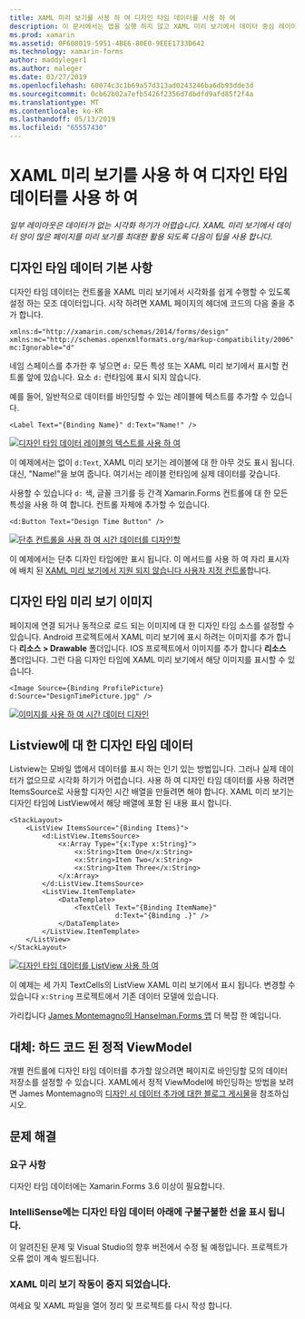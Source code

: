 ```yaml
---
title: XAML 미리 보기를 사용 하 여 디자인 타임 데이터를 사용 하 여
description: 이 문서에서는 앱을 실행 하지 않고 XAML 미리 보기에서 데이터 중심 레이아웃을 표시 하려면 디자인 타임 데이터를 사용 하는 방법을 설명 합니다.
ms.prod: xamarin
ms.assetid: 0F608019-5951-4BE6-80E0-9EEE1733D642
ms.technology: xamarin-forms
author: maddyleger1
ms.author: maleger
ms.date: 03/27/2019
ms.openlocfilehash: 60074c3c1b69a57d313ad0243246ba6db93dde3d
ms.sourcegitcommit: 0cb62b02a7efb5426f2356d7dbdfd9afd85f2f4a
ms.translationtype: MT
ms.contentlocale: ko-KR
ms.lasthandoff: 05/13/2019
ms.locfileid: "65557430"
---
```

# <a name="use-design-time-data-with-the-xaml-previewer"></a>XAML 미리 보기를 사용 하 여 디자인 타임 데이터를 사용 하 여

_일부 레이아웃은 데이터가 없는 시각화 하기가 어렵습니다. XAML 미리 보기에서 데이터 양이 많은 페이지를 미리 보기를 최대한 활용 되도록 다음이 팁을 사용 합니다._

## <a name="design-time-data-basics"></a>디자인 타임 데이터 기본 사항

디자인 타임 데이터는 컨트롤을 XAML 미리 보기에서 시각화를 쉽게 수행할 수 있도록 설정 하는 모조 데이터입니다. 시작 하려면 XAML 페이지의 헤더에 코드의 다음 줄을 추가 합니다.

```xaml
xmlns:d="http://xamarin.com/schemas/2014/forms/design"
xmlns:mc="http://schemas.openxmlformats.org/markup-compatibility/2006"
mc:Ignorable="d"
```

네임 스페이스를 추가한 후 넣으면 `d:` 모든 특성 또는 XAML 미리 보기에서 표시할 컨트롤 앞에 있습니다. 요소 `d:` 런타임에 표시 되지 않습니다.

예를 들어, 일반적으로 데이터를 바인딩할 수 있는 레이블에 텍스트를 추가할 수 있습니다.

```xaml
<Label Text="{Binding Name}" d:Text="Name!" />
```

[![디자인 타임 데이터 레이블의 텍스트를 사용 하 여](xaml-previewer-images/designtimedata-label-sm.png "디자인 시간 텍스트를 사용 하 여 데이터 레이블")](xaml-previewer-images/designtimedata-label-lg.png#lightbox)

이 예제에서는 없이 `d:Text`, XAML 미리 보기는 레이블에 대 한 아무 것도 표시 됩니다. 대신, "Name!"을 보여 줍니다. 여기서는 레이블 런타임에 실제 데이터를 갖습니다.

사용할 수 있습니다 `d:` 색, 글꼴 크기를 등 간격 Xamarin.Forms 컨트롤에 대 한 모든 특성을 사용 하 여 합니다. 컨트롤 자체에 추가할 수 있습니다.

```xaml
<d:Button Text="Design Time Button" />
```

[![단추 컨트롤을 사용 하 여 시간 데이터를 디자인할](xaml-previewer-images/designtimedata-controls-sm.png "단추 컨트롤을 사용 하 여 시간 데이터를 디자인 합니다.")](xaml-previewer-images/designtimedata-controls-lg.png#lightbox)

이 예제에서는 단추 디자인 타임에만 표시 됩니다. 이 메서드를 사용 하 여 자리 표시자에 배치 된 [XAML 미리 보기에서 지원 되지 않습니다 사용자 지정 컨트롤](render-custom-controls.md)합니다.

## <a name="preview-images-at-design-time"></a>디자인 타임 미리 보기 이미지

페이지에 연결 되거나 동적으로 로드 되는 이미지에 대 한 디자인 타임 소스를 설정할 수 있습니다. Android 프로젝트에서 XAML 미리 보기에 표시 하려는 이미지를 추가 합니다 **리소스 > Drawable** 폴더입니다. IOS 프로젝트에서 이미지를 추가 합니다 **리소스** 폴더입니다. 그런 다음 디자인 타임에 XAML 미리 보기에서 해당 이미지를 표시할 수 있습니다.

```xaml
<Image Source={Binding ProfilePicture} d:Source="DesignTimePicture.jpg" />
```
[![이미지를 사용 하 여 시간 데이터 디자인](xaml-previewer-images/designtimedata-image-sm.png "iamges 사용 하 여 시간 데이터를 디자인 합니다.")](xaml-previewer-images/designtimedata-image-lg.png#lightbox)

## <a name="design-time-data-for-listviews"></a>Listview에 대 한 디자인 타임 데이터

Listview는 모바일 앱에서 데이터를 표시 하는 인기 있는 방법입니다. 그러나 실제 데이터가 없으므로 시각화 하기가 어렵습니다. 사용 하 여 디자인 타임 데이터를 사용 하려면 ItemsSource로 사용할 디자인 시간 배열을 만들려면 해야 합니다. XAML 미리 보기는 디자인 타임에 ListView에서 해당 배열에 포함 된 내용 표시 합니다.

```xaml
<StackLayout>
    <ListView ItemsSource="{Binding Items}">
        <d:ListView.ItemsSource>
            <x:Array Type="{x:Type x:String}">
                <x:String>Item One</x:String>
                <x:String>Item Two</x:String>
                <x:String>Item Three</x:String>
            </x:Array>
        </d:ListView.ItemsSource>
        <ListView.ItemTemplate>
            <DataTemplate>
                <TextCell Text="{Binding ItemName}"
                          d:Text="{Binding .}" />
            </DataTemplate>
        </ListView.ItemTemplate>
    </ListView>
</StackLayout>
```

[![디자인 타임 데이터를 ListView 사용 하 여](xaml-previewer-images/designtimedata-itemssource-sm.png "디자인 타임 데이터를 ListView 사용 하 여")](xaml-previewer-images/designtimedata-itemssource-lg.png#lightbox)

이 예제는 세 가지 TextCells의 ListView XAML 미리 보기에서 표시 됩니다. 변경할 수 있습니다 `x:String` 프로젝트에서 기존 데이터 모델에 있습니다.

가리킵니다 [James Montemagno의 Hanselman.Forms 앱](https://github.com/jamesmontemagno/Hanselman.Forms/blob/vnext/src/Hanselman/Views/Podcasts/PodcastDetailsPage.xaml#L26-L47) 더 복잡 한 예입니다.

## <a name="alternative-hardcode-a-static-viewmodel"></a>대체: 하드 코드 된 정적 ViewModel

개별 컨트롤에 디자인 타임 데이터를 추가할 않으려면 페이지로 바인딩할 모의 데이터 저장소를 설정할 수 있습니다. XAML에서 정적 ViewModel에 바인딩하는 방법을 보려면 James Montemagno의 [디자인 시 데이터 추가에 대한 블로그 게시물](http://motzcod.es/post/143702671962/xamarinforms-xaml-previewer-design-time-data)을 참조하십시오.

## <a name="troubleshooting"></a>문제 해결

### <a name="requirements"></a>요구 사항

디자인 타임 데이터에는 Xamarin.Forms 3.6 이상이 필요합니다.

### <a name="intellisense-shows-squiggly-lines-under-my-design-time-data"></a>IntelliSense에는 디자인 타임 데이터 아래에 구불구불한 선을 표시 됩니다.

이 알려진된 문제 및 Visual Studio의 향후 버전에서 수정 될 예정입니다. 프로젝트가 오류 없이 계속 빌드됩니다.

### <a name="the-xaml-previewer-stopped-working"></a>XAML 미리 보기 작동이 중지 되었습니다.

여세요 및 XAML 파일을 열어 정리 및 프로젝트를 다시 작성 합니다.

